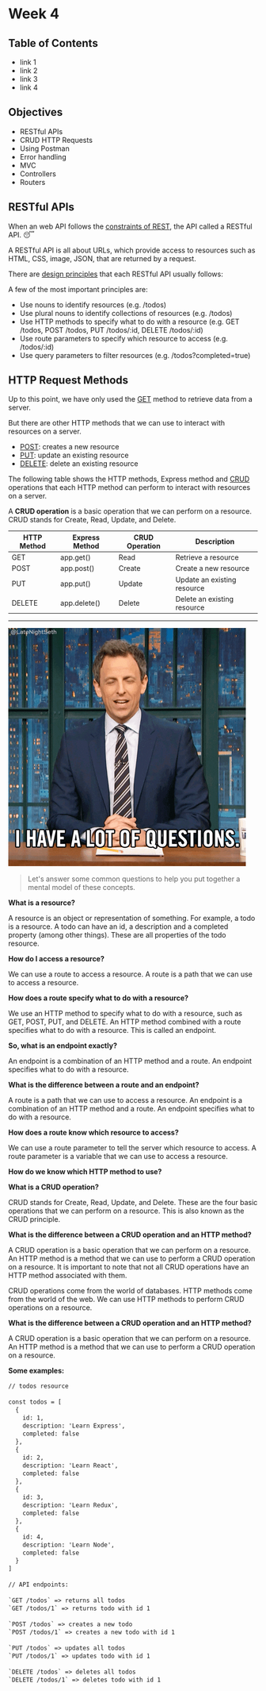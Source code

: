 # Week 4

## Table of Contents
  - link 1
  - link 2
  - link 3
  - link 4

## Objectives
- RESTful APIs
- CRUD HTTP Requests
- Using Postman
- Error handling
- MVC
- Controllers
- Routers

## RESTful APIs

When an web API follows the [constraints of REST](https://restfulapi.net/rest-architectural-constraints/), the API called a RESTful API. :sleeping:

A RESTful API is all about URLs, which provide access to resources such as HTML, CSS, image, JSON, that are returned by a request.

There are [design principles](https://apiguide.readthedocs.io/en/latest/build_and_publish/use_RESTful_urls.html) that each RESTful API usually follows: 

A few of the most important principles are:
  - Use nouns to identify resources (e.g. /todos)
  - Use plural nouns to identify collections of resources (e.g. /todos)
  - Use HTTP methods to specify what to do with a resource (e.g. GET /todos, POST /todos, PUT /todos/:id, DELETE /todos/:id)
  - Use route parameters to specify which resource to access (e.g. /todos/:id)
  - Use query parameters to filter resources (e.g. /todos?completed=true)


##  HTTP Request Methods

Up to this point, we have only used the [GET](https://expressjs.com/en/5x/api.html#app.get) method to retrieve data from a server.

But there are other HTTP methods that we can use to interact with resources on a server.

  - [POST](https://developer.mozilla.org/en-US/docs/Web/HTTP/Methods/POST): creates a new resource
  - [PUT](https://developer.mozilla.org/en-US/docs/Web/HTTP/Methods/PUT): update an existing resource
  - [DELETE](https://developer.mozilla.org/en-US/docs/Web/HTTP/Methods/DELETE): delete an existing resource

The following table shows the HTTP methods, Express method and [CRUD](https://developer.mozilla.org/en-US/docs/Glossary/CRUD) operations 
that each HTTP method can perform to interact with resources on a server. 

A **CRUD operation** is a basic operation that we can perform on a resource. CRUD stands for Create, Read, Update, and Delete.

| HTTP Method |  Express Method | CRUD Operation | Description                 |
| ----------- |  -------------- | -------------- | --------------------------- |
| GET         |  app.get()      | Read           | Retrieve a resource         |
| POST        |  app.post()     | Create         | Create a new resource       |
| PUT         |  app.put()      | Update         | Update an existing resource |
| DELETE      |  app.delete()   | Delete         | Delete an existing resource |



___

![questions](images/QA.gif)

>Let's answer some common questions to help you put together a mental model of these concepts.

**What is a resource?**

A resource is an object or representation of something. For example, a todo is a resource. A todo can have an id, a description and a completed property (among other things). 
These are all properties of the todo resource. 

**How do I access a resource?**

We can use a route to access a resource. A route is a path that we can use to access a resource.

**How does a route specify what to do with a resource?**

We use an HTTP method to specify what to do with a resource, such as GET, POST, PUT, and DELETE.
An HTTP method combined with a route specifies what to do with a resource.
This is called an endpoint.

**So, what is an endpoint exactly?**

An endpoint is a combination of an HTTP method and a route. An endpoint specifies what to do with a resource.

**What is the difference between a route and an endpoint?**

A route is a path that we can use to access a resource. An endpoint is a combination of an HTTP method and a route. An endpoint specifies what to do with a resource.

**How does a route know which resource to access?**

We can use a route parameter to tell the server which resource to access. A route parameter is a variable that we can use to access a resource.

**How do we know which HTTP method to use?**

**What is a CRUD operation?**

CRUD stands for Create, Read, Update, and Delete. These are the four basic operations that we can perform on a resource.
This is also known as the CRUD principle.

**What is the difference between a CRUD operation and an HTTP method?**

A CRUD operation is a basic operation that we can perform on a resource. An HTTP method is a method that we can use to perform a CRUD operation on a resource.
It is important to note that not all CRUD operations have an HTTP method associated with them.

CRUD operations come from the world of databases. HTTP methods come from the world of the web.
We can use HTTP methods to perform CRUD operations on a resource.

**What is the difference between a CRUD operation and an HTTP method?**

A CRUD operation is a basic operation that we can perform on a resource. An HTTP method is a method that we can use to perform a CRUD operation on a resource.




**Some examples:**

```
// todos resource

const todos = [
  {
    id: 1,
    description: 'Learn Express',
    completed: false
  },
  {
    id: 2,
    description: 'Learn React',
    completed: false
  },
  {
    id: 3,
    description: 'Learn Redux',
    completed: false
  },
  {
    id: 4,
    description: 'Learn Node',
    completed: false
  }
]

// API endpoints:

`GET /todos` => returns all todos
`GET /todos/1` => returns todo with id 1

`POST /todos` => creates a new todo
`POST /todos/1` => creates a new todo with id 1

`PUT /todos` => updates all todos
`PUT /todos/1` => updates todo with id 1

`DELETE /todos` => deletes all todos
`DELETE /todos/1` => deletes todo with id 1

```